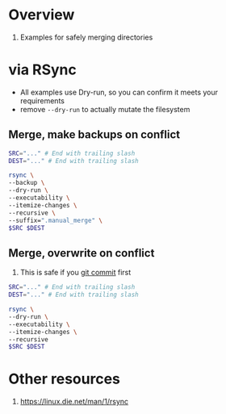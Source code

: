 # Overview
1. Examples for safely merging directories


# via RSync
- All examples use Dry-run, so you can confirm it meets your requirements
- remove `--dry-run` to actually mutate the filesystem


## Merge, make backups on conflict
```bash
SRC="..." # End with trailing slash
DEST="..." # End with trailing slash

rsync \
--backup \
--dry-run \
--executability \
--itemize-changes \
--recursive \
--suffix=".manual_merge" \
$SRC $DEST
```


## Merge, overwrite on conflict
1. This is safe if you [git commit](https://git-scm.com/docs/git-commit) first
```bash
SRC="..." # End with trailing slash
DEST="..." # End with trailing slash

rsync \
--dry-run \
--executability \
--itemize-changes \
--recursive
$SRC $DEST
```


# Other resources
1. https://linux.die.net/man/1/rsync
